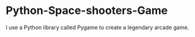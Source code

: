 # Python-Space-shooters-Game
I use a Python library called Pygame to create a legendary arcade game.
